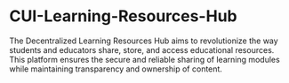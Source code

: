 # CUI-Learning-Resources-Hub
The Decentralized Learning Resources Hub aims to revolutionize the way students and educators share, store, and access educational resources. This platform ensures the secure and reliable sharing of learning modules while maintaining transparency and ownership of content. 
